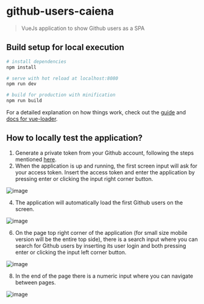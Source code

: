 # github-users-caiena

> VueJs application to show Github users as a SPA

## Build setup for local execution

``` bash
# install dependencies
npm install

# serve with hot reload at localhost:8080
npm run dev

# build for production with minification
npm run build
```

For a detailed explanation on how things work, check out the [guide](http://vuejs-templates.github.io/webpack/) and [docs for vue-loader](http://vuejs.github.io/vue-loader).

## How to locally test the application?

1. Generate a private token from your Github account, following the steps mentioned [here](https://docs.github.com/en/github/authenticating-to-github/creating-a-personal-access-token#creating-a-token).
2. When the application is up and running, the first screen input will ask for your access token. Insert the access token and enter the application by pressing enter or clicking the input right corner button.

![image](https://user-images.githubusercontent.com/59712418/111617417-d6f8ce80-87c1-11eb-9c81-bfc715d191e0.png)

4. The application will automatically load the first Github users on the screen.

![image](https://user-images.githubusercontent.com/59712418/111617626-1f17f100-87c2-11eb-9432-6c3dd67c9525.png)

6. On the page top right corner of the application (for small size mobile version will be the entire top side), there is a search input where you can search for Github users by inserting its user login and both pressing enter or clicking the input left corner button.

![image](https://user-images.githubusercontent.com/59712418/111617706-3820a200-87c2-11eb-8d19-2fcf5b8c778c.png)

8. In the end of the page there is a numeric input where you can navigate between pages.

![image](https://user-images.githubusercontent.com/59712418/111617735-45d62780-87c2-11eb-9ab5-d8b153fdfd69.png)
